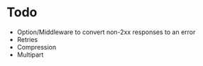 # Todo

- Option/Middleware to convert non-2xx responses to an error
- Retries
- Compression
- Multipart